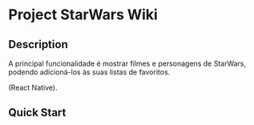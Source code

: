 # Project StarWars Wiki

## Description
A principal funcionalidade é mostrar filmes e personagens de StarWars, podendo adicioná-los às suas listas de favoritos.

(React Native).
## Quick Start


